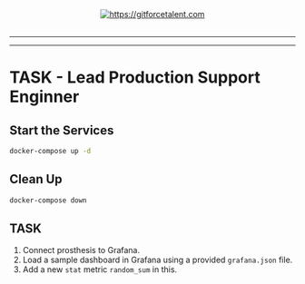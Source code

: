 <div align="center">
	<a target="_blank" href="https://gitforcetalent.com">
        <picture>
            <source media="(prefers-color-scheme: dark)" srcset="https://gitforcetalent.com/_next/image?url=%2Fimages%2Flogo-light.png&w=1920&q=75">
            <source media="(prefers-color-scheme: light)" srcset="https://gitforcetalent.com/_next/image?url=%2Fimages%2Flogo.png&w=1920&q=75">
            <img alt="https://gitforcetalent.com" src="https://gitforcetalent.com/_next/image?url=%2Fimages%2Flogo.png">
        </picture>
	</a>
    <br />
    <br />
</div>

---

---

# TASK - Lead Production Support Enginner

## Start the Services

```bash
docker-compose up -d
```

## Clean Up

```bash
docker-compose down
```

## TASK

1. Connect prosthesis to Grafana.
2. Load a sample dashboard in Grafana using a provided `grafana.json` file.
3. Add a new `stat` metric `random_sum` in this.
